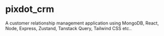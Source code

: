 # pixdot_crm
A customer relationship management application using MongoDB, React, Node, Express, Zustand, Tanstack Query, Tailwind CSS etc..
